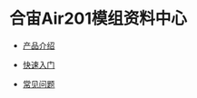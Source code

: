 # 合宙Air201模组资料中心

- [产品介绍](https://docs.openluat.com/air201/product/)

- [快速入门](https://docs.openluat.com/air201/luatos/quickstart/)

- [常见问题](https://docs.openluat.com/air201/luatos/faq/)
